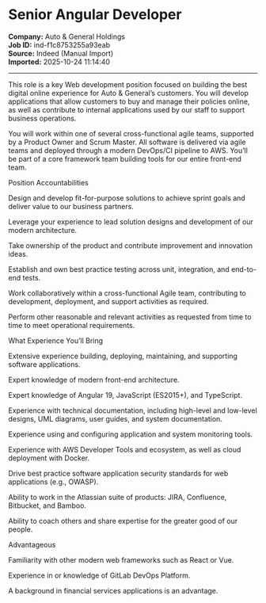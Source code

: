 # Senior Angular Developer

**Company:** Auto & General Holdings  
**Job ID:** ind-f1c8753255a93eab  
**Source:** Indeed (Manual Import)  
**Imported:** 2025-10-24 11:14:40

---

This role is a key Web development position focused on building the best digital online experience for Auto & General’s customers. You will develop applications that allow customers to buy and manage their policies online, as well as contribute to internal applications used by our staff to support business operations.

You will work within one of several cross-functional agile teams, supported by a Product Owner and Scrum Master. All software is delivered via agile teams and deployed through a modern DevOps/CI pipeline to AWS. You’ll be part of a core framework team building tools for our entire front-end team.

Position Accountabilities

Design and develop fit-for-purpose solutions to achieve sprint goals and deliver value to our business partners.

Leverage your experience to lead solution designs and development of our modern architecture.

Take ownership of the product and contribute improvement and innovation ideas.

Establish and own best practice testing across unit, integration, and end-to-end tests.

Work collaboratively within a cross-functional Agile team, contributing to development, deployment, and support activities as required.

Perform other reasonable and relevant activities as requested from time to time to meet operational requirements.

What Experience You’ll Bring

Extensive experience building, deploying, maintaining, and supporting software applications.

Expert knowledge of modern front-end architecture.

Expert knowledge of Angular 19, JavaScript (ES2015+), and TypeScript.

Experience with technical documentation, including high-level and low-level designs, UML diagrams, user guides, and system documentation.

Experience using and configuring application and system monitoring tools.

Experience with AWS Developer Tools and ecosystem, as well as cloud deployment with Docker.

Drive best practice software application security standards for web applications (e.g., OWASP).

Ability to work in the Atlassian suite of products: JIRA, Confluence, Bitbucket, and Bamboo.

Ability to coach others and share expertise for the greater good of our people.

Advantageous

Familiarity with other modern web frameworks such as React or Vue.

Experience in or knowledge of GitLab DevOps Platform.

A background in financial services applications is an advantage.
